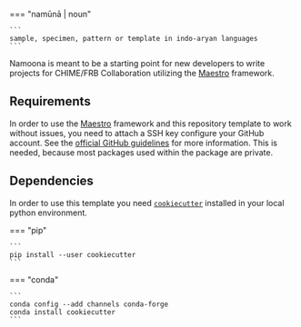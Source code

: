 ===  "namūnā | noun"

	```
	sample, specimen, pattern or template in indo-aryan languages
	```

Namoona is meant to be a starting point for new developers to write projects for CHIME/FRB Collaboration utilizing the [Maestro](https://github.com/CHIMEFRB/maestro) framework.

## Requirements

In order to use the [Maestro](https://github.com/CHIMEFRB/maestro) framework and this repository template to work without issues, you need to attach a SSH key configure your GitHub account. See the [official GitHub guidelines](https://docs.github.com/en/github/authenticating-to-github/adding-a-new-ssh-key-to-your-github-account) for more information. This is needed, because most packages used within the package are private.


## Dependencies

In order to use this template you need [`cookiecutter`](https://cookiecutter.readthedocs.io/en/1.7.2/) installed in your local python environment.

=== "pip"
	
	```
	pip install --user cookiecutter
	```

=== "conda"
	
	```
	conda config --add channels conda-forge
	conda install cookiecutter
	```
